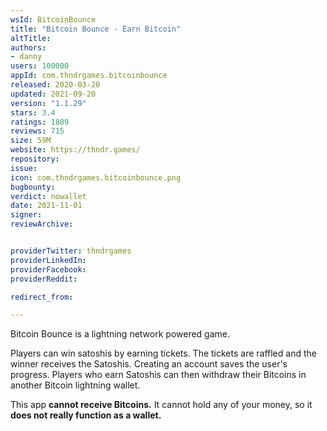 ```yaml
---
wsId: BitcoinBounce
title: "Bitcoin Bounce - Earn Bitcoin"
altTitle: 
authors:
- danny
users: 100000
appId: com.thndrgames.bitcoinbounce
released: 2020-03-20
updated: 2021-09-20
version: "1.1.29"
stars: 3.4
ratings: 1809
reviews: 715
size: 59M
website: https://thndr.games/
repository: 
issue: 
icon: com.thndrgames.bitcoinbounce.png
bugbounty: 
verdict: nowallet
date: 2021-11-01
signer: 
reviewArchive:


providerTwitter: thndrgames
providerLinkedIn: 
providerFacebook: 
providerReddit: 

redirect_from:

---
```



Bitcoin Bounce is a lightning network powered game.

Players can win satoshis by earning tickets. The tickets are raffled and the winner receives the Satoshis. Creating an account saves the user's progress. Players who earn Satoshis can then withdraw their Bitcoins in another Bitcoin lightning wallet.

This app **cannot receive Bitcoins.** It cannot hold any of your money, so it **does not really function as a wallet.**
